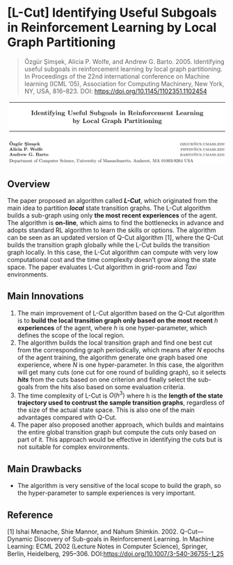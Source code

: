 # [L-Cut] Identifying Useful Subgoals in Reinforcement Learning by Local Graph Partitioning

> Özgür Şimşek, Alicia P. Wolfe, and Andrew G. Barto. 2005. Identifying useful subgoals in reinforcement learning by local graph partitioning. In Proceedings of the 22nd international conference on Machine learning (ICML ’05), Association for Computing Machinery, New York, NY, USA, 816–823. DOI: https://doi.org/10.1145/1102351.1102454

![Identifying Useful Subgoals in Reinforcement Learning by Local Graph Partitioning](./Images/4-1.png)

## Overview

The paper proposed an algorithm called ***L-Cut***, which originated from the main idea to partition ***local*** state transition graphs. The L-Cut algorithm builds a sub-graph using only **the most recent experiences** of the agent. The algorithm is **on-line**, which aims to find the bottlenecks in advance and adopts standard RL algorithm to learn the skills or options. The algorithm can be seen as an updated version of Q-Cut algorithm [1], where the Q-Cut builds the transition graph globally while the L-Cut builds the transition graph locally. In this case, the L-Cut algorithm can compute with very low computational cost and the time complexity doesn’t grow along the state space. The paper evaluates L-Cut algorithm in grid-room and *Taxi* environments.

## Main Innovations

1. The main improvement of L-Cut algorithm based on the Q-Cut algorithm is to **build the local transition graph only based on the most recent** $h$ **experiences** of the agent, where $h$ is one hyper-parameter, which defines the scope of the local region.
2. The algorithm builds the local transition graph and find one best cut from the corresponding graph periodically, which means after $N$ epochs of the agent training, the algorithm generate one graph based one experience, where $N$ is one hyper-parameter. In this case, the algorithm will get many cuts (one cut for one round of building graph), so it selects ***hits*** from the cuts based on one criterion and finally select the sub-goals from the hits also based on some evaluation criteria.
3. The time complexity of L-Cut is $O(h^3)$ where h is the **length of the state trajectory used to contrust the sample transition graphs**, regardless of the size of the actual state space. This is also one of the main advantages compared with Q-Cut.
4. The paper also proposed another approach, which builds and maintains the entire global transition graph but compute the cuts only based on part of it. This approach would be effective in identifying the cuts but is not suitable for complex environments.

## Main Drawbacks

* The algorithm is very sensitive of the local scope to build the graph, so the hyper-parameter to sample experiences is very important.

## Reference

[1] Ishai Menache, Shie Mannor, and Nahum Shimkin. 2002. Q-Cut—Dynamic Discovery of Sub-goals in Reinforcement Learning. In Machine Learning: ECML 2002 (Lecture Notes in Computer Science), Springer, Berlin, Heidelberg, 295–306. DOI:https://doi.org/10.1007/3-540-36755-1_25
